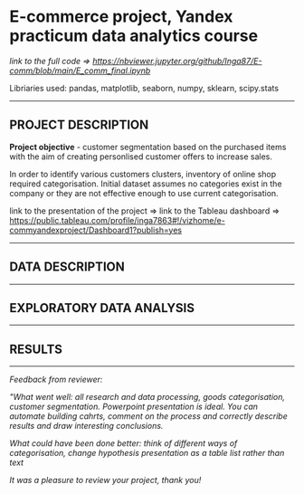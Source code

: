 # E-commerce project, Yandex practicum data analytics course

*link to the full code => https://nbviewer.jupyter.org/github/Inga87/E-comm/blob/main/E_comm_final.ipynb*

Libriaries used: pandas, matplotlib, seaborn, numpy, sklearn, scipy.stats

---

## PROJECT DESCRIPTION

**Project objective** - customer segmentation based on the purchased items with the aim of creating personlised customer offers to increase sales.

In order to identify various customers clusters, inventory of online shop required categorisation. Initial dataset assumes no categories exist in the company or they are not effective enough to use current categorisation.  

link to the presentation of the project =>
link to the Tableau dashboard => https://public.tableau.com/profile/inga7863#!/vizhome/e-commyandexproject/Dashboard1?publish=yes 

---

## DATA DESCRIPTION

---

## EXPLORATORY DATA ANALYSIS

---

## RESULTS

---

*Feedback from reviewer:* 

*"What went well: all research and data processing, goods categorisation, customer segmentation. Powerpoint presentation is ideal. You can automate building cahrts, comment on the process and correctly describe results and draw interesting conclusions.*

*What could have been done better: think of different ways of categorisation, change hypothesis presentation as a table list rather than text*

*It was a pleasure to review your project, thank you!*